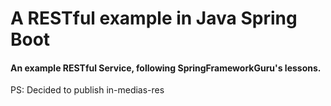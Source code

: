 # A RESTful example in Java Spring Boot

#### An example RESTful Service, following SpringFrameworkGuru's lessons.

PS: Decided to publish in-medias-res